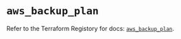 # `aws_backup_plan`

Refer to the Terraform Registory for docs: [`aws_backup_plan`](https://registry.terraform.io/providers/hashicorp/aws/5.30.0/docs/resources/backup_plan).
